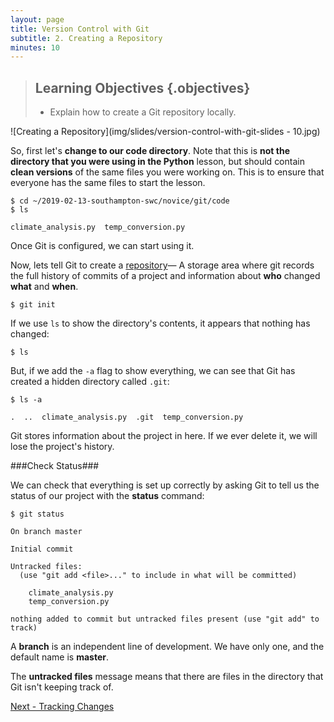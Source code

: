 ```yaml
---
layout: page
title: Version Control with Git
subtitle: 2. Creating a Repository
minutes: 10
---
```

> ## Learning Objectives {.objectives}
>
> *   Explain how to create a Git repository locally.

![Creating a Repository](img/slides/version-control-with-git-slides - 10.jpg)

So, first let's **change to our code directory**.  Note that this is **not the directory that you were using in the Python** lesson, but should contain **clean versions** of the same files you were working on.  This is to ensure that everyone has the same files to start the lesson.

~~~ {.bash}
$ cd ~/2019-02-13-southampton-swc/novice/git/code
$ ls
~~~

~~~ {.output}
climate_analysis.py  temp_conversion.py
~~~~

Once Git is configured,
we can start using it.

Now, lets tell Git to create a [repository](reference.html#repository)&mdash; A storage area where git records the full history of commits of a project and information about **who** changed **what** and **when**.

~~~ {.bash}
$ git init
~~~

If we use `ls` to show the directory's contents,
it appears that nothing has changed:

~~~ {.bash}
$ ls
~~~



But, if we add the `-a` flag to show everything,
we can see that Git has created a hidden directory called `.git`:

~~~ {.bash}
$ ls -a
~~~
~~~ {.output}
.  ..  climate_analysis.py  .git  temp_conversion.py
~~~

Git stores information about the project in here.
If we ever delete it,
we will lose the project's history.

###Check Status###

We can check that everything is set up correctly
by asking Git to tell us the status of our project with the **status** command:

~~~ {.bash}
$ git status
~~~
~~~ {.output}
On branch master

Initial commit

Untracked files:
  (use "git add <file>..." to include in what will be committed)

	climate_analysis.py
	temp_conversion.py

nothing added to commit but untracked files present (use "git add" to track)
~~~

A **branch** is an independent line of development.  We have only one, and the default name is **master**.

The **untracked files** message means that there are files in the directory
that Git isn't keeping track of.

[Next - Tracking Changes](03-changes.html)
